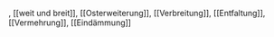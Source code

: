 , [[weit und breit]], [[Osterweiterung]], [[Verbreitung]], [[Entfaltung]], [[Vermehrung]], [[Eindämmung]]